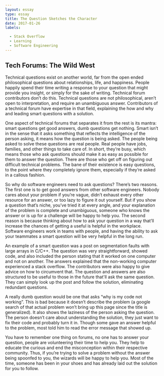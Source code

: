 ```yaml
---
layout: essay
type: essay
title: The Question Sketches the Character
date: 2017-01-26
labels:

  - Stack Overflow
  - Learning
  - Software Engineering 
---
```


## Tech Forums: The Wild West

  Technical questions exist on another world, far from the open ended philosophical questions about relationships, life, and happiness. People happily spend their time writing a response to your question that might provide you insight, or simply for the sake of writing. Technical forum contributors don’t do this. Technical questions are not philosophical, aren’t open to interpretation, and require an unambiguous answer. Contributors of a technical forum have expertise in that field, explaining the how and why and leading smart questions with a solution.
  
  
  One aspect of technical forums that separates it from the rest is its mantra: smart questions get good answers, dumb questions get nothing. Smart isn’t in the sense that it asks something that reflects the intelligence of the person asking, it means how the question is being asked. The people being asked to solve these questions are real people. Real people have jobs, families, and other things to take care of. In short, they’re busy, which means those who ask questions should make it as easy as possible for them to answer the question. There are those who get off on figuring out difficult technical problems. The bane of their existence is easy questions, to the point where they completely ignore them, especially if they’re asked in a callous fashion.
  
  
  
  So why do software engineers need to ask questions? There’s two reasons. The first one is to get good answers from other software engineers. Nobody cares about your problem if you’re vague, didn’t exhaust every other resource for an answer, or too lazy to figure it out yourself. But if you show a question that’s niche, you’ve tried it at every angle, and your explanation of the problem is complete and unambiguous, someone who knows the answer or is up for a challenge will be happy to help you. The second reason is because thinking about how to ask your question in a way that’ll increase the chances of getting a useful is helpful in the workplace. Software engineers work in teams with people, and having the ability to ask your teammates a smart question will be very helpful in the long run.
  
  
 
  
  
  An example of a smart question was a post on segmentation faults with large arrays in C/C++. The question was very straightforward, showed code, and also included the person stating that it worked on one computer and not on another. The answers explained that the non-working computer experienced a stack overflow. The contributors were also happy to give advice on how to circumvent that. The question and answers are also structured to be useful to those in the future that'll ask the same question. They can simply look up the post and follow the solution, eliminating redundant questions. 
  
  

  
  
  A really dumb question would be one that asks “why is my code not working”. This is bad because it doesn’t describe the problem (a google search of that actual problem won’t bring up this page since the title is generalized). It also shows the laziness of the person asking the question. The person doesn’t care about understanding the solution, they just want to fix their code and probably turn it in. Though some gave an answer helpful to the problem, most told him to read the error message that showed up.
  
  
  
  
  You have to remember one thing on forums, no one has to answer your question, people are volunteering their time to help you. They help to educate the curious and end the misconception within their respective community. Thus, if you’re trying to solve a problem without the answer being spoonfed to you, the wizards will be happy to help you. Most of the time, someone has been in your shoes and has already laid out the solution for you to follow.
    



